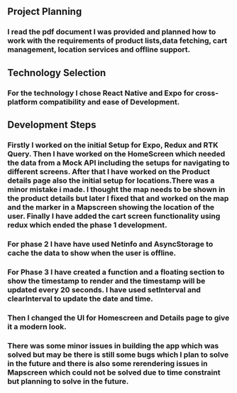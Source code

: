## Project Planning

### I read the pdf document I was provided and planned how to work with the requirements of product lists,data fetching, cart management, location services and offline support. 

## Technology Selection

### For the technology I chose React Native and Expo for cross-platform compatibility and ease of Development.

## Development Steps

### Firstly I worked on the initial Setup for Expo, Redux and RTK Query. Then I have worked on the HomeScreen which needed the data from a Mock API including the setups for navigating to different screens. After that I have worked on the Product details page also the initial setup for locations.There was a minor mistake i made. I thought the map needs to be shown in the product details but later I fixed that and worked on the map and the marker in a Mapscreen showing the location of the user. Finally I have added the cart screen functionality using redux which ended the phase 1 development. 

### For phase 2 I have have used Netinfo and AsyncStorage to cache the data to show when the user is offline.

### For Phase 3 I have created a function and a floating section to show the timestamp to render and the timestamp will be updated every 20 seconds. I have used setInterval and clearInterval to update the date and time. 

### Then I changed the UI for Homescreen and Details page to give it a modern look.

### There was some minor issues in building the app which was solved but may be there is still some bugs which I plan to solve in the future and there is also some rerendering issues in Mapscreen which could not be solved due to time constraint but planning to solve in the future.
